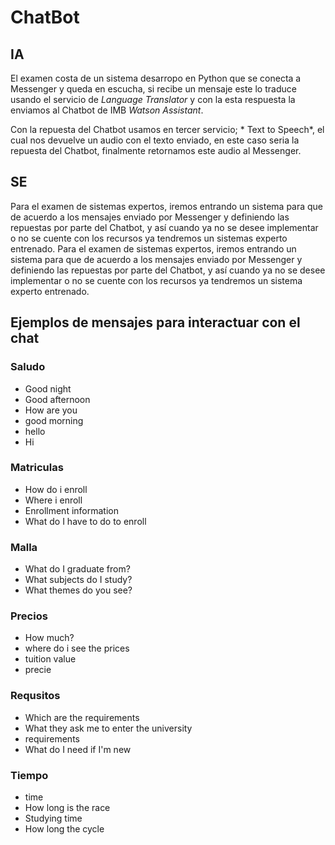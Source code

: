 # ChatBot

## IA
El examen costa de un sistema desarropo en Python que se conecta a Messenger y queda en escucha, si  recibe un mensaje este lo traduce usando el servicio de
 *Language Translator* y con la esta respuesta la enviamos al Chatbot de IMB *Watson Assistant*.

Con la repuesta del Chatbot usamos en tercer servicio; * Text to Speech*, el cual nos devuelve un audio con el texto enviado, en este caso seria la repuesta del Chatbot, finalmente retornamos este audio al Messenger. 

## SE
Para el examen de sistemas expertos, iremos entrando un sistema para que de acuerdo a los mensajes enviado por 
Messenger y definiendo las repuestas por parte del Chatbot, y así cuando ya no se desee implementar o no se 
cuente con los recursos ya tendremos un sistemas experto entrenado. Para el examen de sistemas expertos, iremos entrando un sistema para que de acuerdo a los mensajes enviado por Messenger y definiendo las repuestas por parte del Chatbot, y así cuando ya no se desee implementar o no se cuente con los recursos ya tendremos un sistema experto entrenado. 

 
 ## Ejemplos de mensajes para interactuar con el chat
 ### Saludo
 - Good night
 - Good afternoon
 - How are you
 - good morning
 - hello
 - Hi
 
 ### Matriculas
 - How do i enroll
 - Where i enroll
 - Enrollment information
 - What do I have to do to enroll
 
 ### Malla
- What do I graduate from?
- What subjects do I study?
- What themes do you see?

 ### Precios
 - How much?
 - where do i see the prices
 - tuition value
 - precie
 
 ### Requsitos
 - Which are the requirements
 - What they ask me to enter the university
 - requirements
 - What do I need if I'm new
 
 ### Tiempo
 - time
 - How long is the race
 - Studying time
 - How long the cycle
 